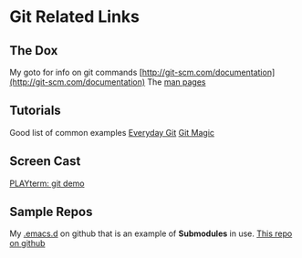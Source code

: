 Git Related Links
=================

The Dox
-------
My goto for info on git commands [http://git-scm.com/documentation](http://git-scm.com/documentation)
The [man pages](http://www.kernel.org/pub/software/scm/git/docs/)

Tutorials
---------
Good list of common examples [Everyday Git](http://schacon.github.com/git/everyday.html)
[Git Magic](http://www-cs-students.stanford.edu/~blynn/gitmagic/index.html)

Screen Cast
-----------
[PLAYterm: git demo](http://playterm.org/r/simple-git-demo-1323881492)

Sample Repos
------------
My [.emacs.d](https://github.com/clok/.emacs.d) on github that is an example of **Submodules** in use.
[This repo on github](https://github.com/clok/git-tuts)

